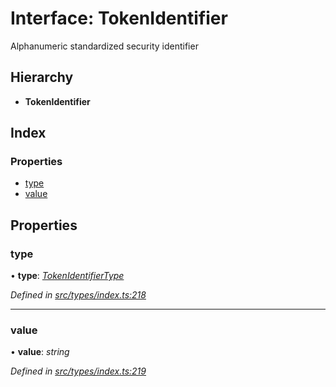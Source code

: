 # Interface: TokenIdentifier

Alphanumeric standardized security identifier

## Hierarchy

* **TokenIdentifier**

## Index

### Properties

* [type](tokenidentifier.md#type)
* [value](tokenidentifier.md#value)

## Properties

###  type

• **type**: *[TokenIdentifierType](../enums/tokenidentifiertype.md)*

*Defined in [src/types/index.ts:218](https://github.com/PolymathNetwork/polymesh-sdk/blob/23062de4/src/types/index.ts#L218)*

___

###  value

• **value**: *string*

*Defined in [src/types/index.ts:219](https://github.com/PolymathNetwork/polymesh-sdk/blob/23062de4/src/types/index.ts#L219)*
